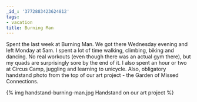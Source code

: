 ```yaml
---
_id_: '3772883423624812'
tags:
- vacation
title: Burning Man
---
```


Spent the last week at Burning Man. We got there Wednesday evening and left Monday at 5am. I spent a lot of time walking, climbing, biking and dancing. No real workouts (even though there was an actual gym there), but my quads are surprisingly sore by the end of it. I also spent an hour or two at Circus Camp, juggling and learning to unicycle. Also, obligatory handstand photo from the top of our art project - the Garden of Missed Connections.

{% img handstand-burning-man.jpg Handstand on our art project %}
